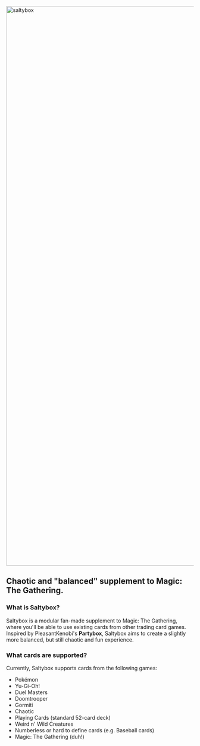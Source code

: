 <img width="4655" height="1500" alt="saltybox" src="https://github.com/user-attachments/assets/916ce5c8-7195-401c-a2f6-01a727312573" />

## Chaotic and "balanced" supplement to Magic: The Gathering.

### What is Saltybox?
Saltybox is a modular fan-made supplement to Magic: The Gathering, where you'll be able to use existing cards from other trading card games. Inspired by PleasantKenobi's **Partybox**, Saltybox aims to create a slightly more balanced, but still chaotic and fun experience.

### What cards are supported?
Currently, Saltybox supports cards from the following games:
- Pokémon
- Yu-Gi-Oh!
- Duel Masters
- Doomtrooper
- Gormiti
- Chaotic
- Playing Cards (standard 52-card deck)
- Weird n' Wild Creatures
- Numberless or hard to define cards (e.g. Baseball cards)
- Magic: The Gathering (duh!)
